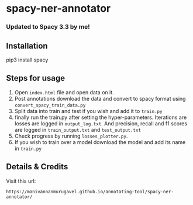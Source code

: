 # spacy-ner-annotator

### Updated to Spacy 3.3 by me! 

## Installation
pip3 install spacy

## Steps for usage
1. Open `index.html` file and open data on it. 
2. Post annotations download the data and convert to spacy format using `convert_spacy_train_data.py`
3. Split data into train and test if you wish and add it to `train.py`
4. finally run the train.py after setting the hyper-parameters. Iterations are losses are logged in `output_log.txt`. And precision, recall and f1 scores are logged in `train_output.txt` and `test_output.txt`
5. Check progress by running `losses_plotter.py`.
6. If you wish to train over a model download the model and add its name in `train.py` 

## Details & Credits
Visit this url:

```
https://manivannanmurugavel.github.io/annotating-tool/spacy-ner-annotator/
```
